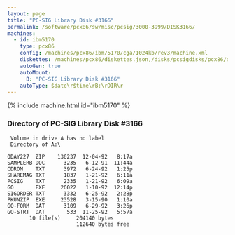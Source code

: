 ```yaml
---
layout: page
title: "PC-SIG Library Disk #3166"
permalink: /software/pcx86/sw/misc/pcsig/3000-3999/DISK3166/
machines:
  - id: ibm5170
    type: pcx86
    config: /machines/pcx86/ibm/5170/cga/1024kb/rev3/machine.xml
    diskettes: /machines/pcx86/diskettes.json,/disks/pcsigdisks/pcx86/diskettes.json
    autoGen: true
    autoMount:
      B: "PC-SIG Library Disk #3166"
    autoType: $date\r$time\rB:\rDIR\r
---
```


{% include machine.html id="ibm5170" %}

### Directory of PC-SIG Library Disk #3166

     Volume in drive A has no label
     Directory of A:\

    ODAY227  ZIP    136237  12-04-92   8:17a
    SAMPLERB DOC      3235   6-12-91  11:44a
    CDROM    TXT      3972   6-24-92   1:25p
    SHAREMAG TXT      1837   1-21-92   6:11a
    PCSIG    TXT      2335   1-21-92   6:09a
    GO       EXE     26022   1-10-92  12:14p
    SIGORDER TXT      3332   6-25-92   2:28p
    PKUNZIP  EXE     23528   3-15-90   1:10a
    GO-FORM  DAT      3109   6-29-92   3:26p
    GO-STRT  DAT       533  11-25-92   5:57a
           10 file(s)     204140 bytes
                          112640 bytes free
